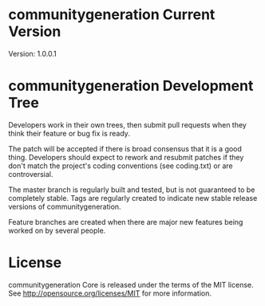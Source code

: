communitygeneration Current Version
===========================
Version: 1.0.0.1


communitygeneration Development Tree
===========================
Developers work in their own trees, then submit pull requests when they think their feature or bug fix is ready.

The patch will be accepted if there is broad consensus that it is a good thing. Developers should expect to rework and resubmit patches if they don't match the project's coding conventions (see coding.txt) or are controversial.

The master branch is regularly built and tested, but is not guaranteed to be completely stable. Tags are regularly created to indicate new stable release versions of communitygeneration.

Feature branches are created when there are major new features being worked on by several people.




License
===========================
communitygeneration Core is released under the terms of the MIT license. See http://opensource.org/licenses/MIT for more information.
